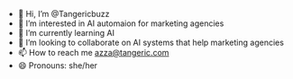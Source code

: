 - 👋 Hi, I’m @Tangericbuzz
- 👀 I’m interested in AI automaion for marketing agencies
- 🌱 I’m currently learning AI 
- 💞️ I’m looking to collaborate on AI systems that help marketing agencies 
- 📫 How to reach me azza@tangeric.com
- 😄 Pronouns: she/her


<!---
Tangericbuzz/Tangericbuzz is a ✨ special ✨ repository because its `README.md` (this file) appears on your GitHub profile.
You can click the Preview link to take a look at your changes.
--->
